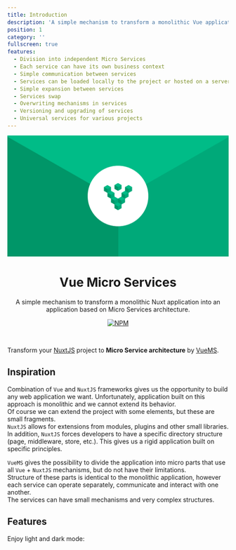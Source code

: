 ```yaml
---
title: Introduction
description: 'A simple mechanism to transform a monolithic Vue application into an application based on Micro Services architecture'
position: 1
category: ''
fullscreen: true
features:
  - Division into independent Micro Services
  - Each service can have its own business context
  - Simple communication between services
  - Services can be loaded locally to the project or hosted on a server
  - Simple expansion between services
  - Services swap
  - Overwriting mechanisms in services
  - Versioning and upgrading of services
  - Universal services for various projects
---
```


<p align="center">
  <a href="https://github.com/ergonode/vuems" target="_blank" rel="noopener noreferrer">
    <img src="./logo-bg.png" alt="VueMS logo with background">
  </a>
</p>

<h1 align="center">Vue Micro Services</h1>
<p align="center">A simple mechanism to transform a monolithic Nuxt application into an application based on Micro Services architecture.</p>
<p align="center">
  <a href="https://www.npmjs.com/package/@ergonode/vuems">
    <img alt="NPM" src="https://img.shields.io/npm/v/@ergonode/vuems">
  </a>
</p>
<br>

Transform your [NuxtJS](https://nuxtjs.org) project to <b>Micro Service architecture</b> by [VueMS](https://github.com/ergonode/vuems).

## Inspiration

Combination of `Vue` and `NuxtJS` frameworks gives us the opportunity to build any web application we want.
Unfortunately, application built on this approach is monolithic and we cannot extend its behavior.<br>
Of course we can extend the project with some elements, but these are small fragments.<br>
`NuxtJS` allows for extensions from modules, plugins and other small libraries.<br>
In addition, `NuxtJS` forces developers to have a specific directory structure (page, middleware, store, etc.).
This gives us a rigid application built on specific principles.


`VueMS` gives the possibility to divide the application into micro parts that use all `Vue` + `NuxtJS` mechanisms, but do not have their limitations.<br>
Structure of these parts is identical to the monolithic application, however each service can operate separately, communicate and interact with one another.<br>
The services can have small mechanisms and very complex structures.

## Features

<list :items="features"></list>


<p class="flex items-center">Enjoy light and dark mode:&nbsp;<app-color-switcher class="inline-flex ml-2"></app-color-switcher></p>
